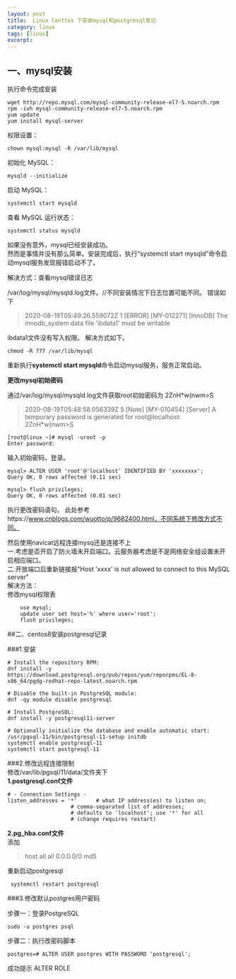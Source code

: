 ```yaml
---
layout: post  
title:  Linux Centtos 下安装mysql和postgresql笔记  
category: linux  
tags: [linux]  
excerpt:   
---
```


## 一、mysql安装
执行命令完成安装

    wget http://repo.mysql.com/mysql-community-release-el7-5.noarch.rpm
    rpm -ivh mysql-community-release-el7-5.noarch.rpm
    yum update
    yum install mysql-server

权限设置：

    chown mysql:mysql -R /var/lib/mysql
初始化 MySQL：

    mysqld --initialize
启动 MySQL：

    systemctl start mysqld
查看 MySQL 运行状态：

    systemctl status mysqld

如果没有意外，mysql已经安装成功。  
然而是事情并没有那么简单。安装完成后，执行“systemctl start mysqld”命令启动mysql服务发现报错启动不了。

解决方式：查看mysql错误日志

/var/log/mysql/mysqld.log文件。//不同安装情况下日志位置可能不同。
错误如下

>2020-08-19T05:49:26.559072Z 1 [ERROR] [MY-012271] [InnoDB] The innodb_system data file 'ibdata1' must be writable

ibdata1文件没有写入权限。 解决方式如下。
 
    chmod -R 777 /var/lib/mysql

重新执行**systemctl start mysqld**命令启动mysql服务，服务正常启动。    
  
**更改mysql初始密码**

 通过/var/log/mysql/mysqld.log文件获取root初始密码为 2ZnH*w(nwm>S  
 
 >2020-08-19T05:48:58.056339Z 5 [Note] [MY-010454] [Server] A temporary password is generated for root@localhost: 2ZnH*w(nwm>S


    [root@linux ~]# mysql -uroot -p
    Enter password:

输入初始密码，登录。

    mysql> ALTER USER 'root'@'localhost' IDENTIFIED BY 'xxxxxxxx';
    Query OK, 0 rows affected (0.11 sec)
    
    mysql> flush privileges;
    Query OK, 0 rows affected (0.01 sec)

执行更改密码语句。
此处参考https://www.cnblogs.com/wuotto/p/9682400.html，不同系统下修改方式不同。

然后使用navicat远程连接mysq还是连接不上  
一.考虑是否开启了防火墙未开启端口。云服务器考虑是不是网络安全组设置未开启相应端口。  
二.开放端口后重新链接报"Host 'xxxx' is not allowed to connect to this MySQL server"  
解决方法：  
修改mysql权限表 
    
        use mysql;   
        update user set host='%' where user='root';  
        flush privileges; 


##二、centos8安装postgresql记录  

###1.安装    

    # Install the repository RPM:  
    dnf install -y https://download.postgresql.org/pub/repos/yum/reporpms/EL-8-x86_64/pgdg-redhat-repo-latest.noarch.rpm  

    # Disable the built-in PostgreSQL module:  
    dnf -qy module disable postgresql  

    # Install PostgreSQL:  
    dnf install -y postgresql11-server  

    # Optionally initialize the database and enable automatic start:  
    /usr/pgsql-11/bin/postgresql-11-setup initdb  
    systemctl enable postgresql-11  
    systemctl start postgresql-11  

###2.修改远程连接限制    
修改/var/lib/pgsql/11/data/文件夹下    
**1.postgresql.conf文件**  

    # - Connection Settings -  
    listen_addresses = '*'		# what IP address(es) to listen on;
                        # comma-separated list of addresses;
                        # defaults to 'localhost'; use '*' for all
                        # (change requires restart)

**2.pg_hba.conf文件**   
添加   
>host    all             all             0.0.0.0/0               md5  


重新启动postgresql    

     systemctl restart postgresql  

###3.修改默认postgres用户密码  

步骤一：登录PostgreSQL  

    sudo -u postgres psql  

步骤二：执行改密码脚本  

    postgres=# ALTER USER postgres WITH PASSWORD 'postgresql';    
        
成功提示 ALTER ROLE 